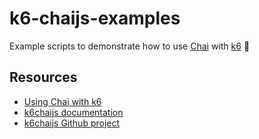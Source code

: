 # k6-chaijs-examples

Example scripts to demonstrate how to use [Chai](https://www.chaijs.com/) with [k6](https://k6.io/) 💜

## Resources

- [Using Chai with k6](https://k6.io/blog/k6-chai-js/)
- [k6chaijs documentation](https://k6.io/docs/javascript-api/jslib/k6chaijs/)
- [k6chaijs Github project](https://github.com/grafana/k6-jslib-k6chaijs)
